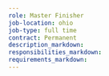 ```yaml
---
role: Master Finisher
job-location: ohio
job-type: full time
contract: Permanent
description_markdown:
responsibilities_markdown:
requirements_markdown:
---
```


